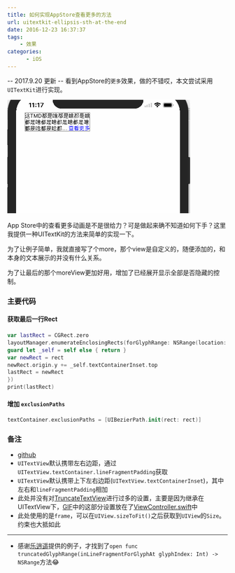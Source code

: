 ```yaml
---
title: 如何实现AppStore查看更多的方法
url: uitextkit-ellipsis-sth-at-the-end
date: 2016-12-23 16:37:37
tags:
    - 效果
categories:
      - iOS
---
```


-- 2017.9.20 更新 --
看到AppStore的`更多`效果，做的不错哎，本文尝试采用`UITextKit`进行实现。

 <img src="https://github.com/madordie/UITextView-More/blob/master/Untitled.gif?raw=true" alt="效果图">

<!--more-->

App Store中的查看更多动画是不是很给力？可是做起来确不知道如何下手？这里我提供一种UITextKit的方法来简单的实现一下。

为了让例子简单，我就直接写了个more，那个view是自定义的，随便添加的，和本身的文本展示的并没有什么关系。

为了让最后的那个moreView更加好用，增加了已经展开显示全部是否隐藏的控制。
  

### 主要代码

#### 获取最后一行Rect

  ```swift
  var lastRect = CGRect.zero
  layoutManager.enumerateEnclosingRects(forGlyphRange: NSRange(location: 0, length: textStorage.string.characters.count), withinSelectedGlyphRange: NSRange(location: NSNotFound, length: 0), in: textContainer, using: { [weak self] (rect, isStop) in
  guard let _self = self else { return }
  var newRect = rect
  newRect.origin.y += _self.textContainerInset.top
  lastRect = newRect
  })
  print(lastRect)
```

#### 增加 `exclusionPaths`

  ```swift
  textContainer.exclusionPaths = [UIBezierPath.init(rect: rect)]
```

### 备注

- [github](https://github.com/madordie/UITextView-More)
- `UITextView`默认携带左右边距，通过`UITextView.textContainer.lineFragmentPadding`获取
- `UITextView`默认携带上下左右边距(`UITextView.textContainerInset`)，其中左右和`lineFragmentPadding`相加
- 此处并没有对[TruncateTextView](https://github.com/madordie/UITextView-More/blob/master/TruncateTextView.swift)进行过多的设置，主要是因为继承在UITextView下，[GIF](https://github.com/madordie/UITextView-More/blob/master/Untitled.gif)中的这部分设置放在了[ViewController.swift](https://github.com/madordie/UITextView-More/blob/master/Demo-AppStore-More/ViewController.swift)中
- 此处使用的是`frame`，可以在`UIView.sizeToFit()`之后获取到`UIView`的`Size`。约束也大抵如此

----

- 感谢[乐逍遥](https://github.com/lexiaoyao20)提供的例子，才找到了`open func truncatedGlyphRange(inLineFragmentForGlyphAt glyphIndex: Int) -> NSRange`方法😂
